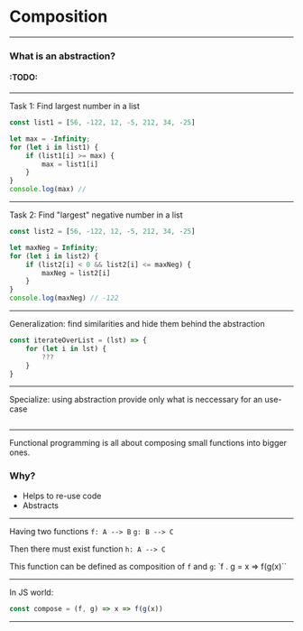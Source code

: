 
# Composition
---
### What is an abstraction?

#### :TODO:
---
Task 1: Find largest number in a list
```javascript
const list1 = [56, -122, 12, -5, 212, 34, -25]

let max = -Infinity;
for (let i in list1) {
	if (list1[i] >= max) {
		max = list1[i]
	}
}
console.log(max) // 
```
___
Task 2: Find "largest" negative number in a list

```javascript
const list2 = [56, -122, 12, -5, 212, 34, -25]

let maxNeg = Infinity;
for (let i in list2) {
	if (list2[i] < 0 && list2[i] <= maxNeg) {
		maxNeg = list2[i]
	}
}
console.log(maxNeg) // -122
```
---
Generalization: find similarities and hide them behind the abstraction
```javascript
const iterateOverList = (lst) => {
	for (let i in lst) {
		???
	}
}
```
___
Specialize: using abstraction provide only what is neccessary for an use-case
```javascript

```
---
Functional programming is all about composing small functions into bigger ones.

### Why?
* Helps to re-use code
* Abstracts 

---

Having two functions
`f: A --> B`
`g: B --> C`

Then there must exist function `h: A --> C`

This function can be defined as composition of `f` and `g`:
`f . g = x => f(g(x)``

---
In JS world:

```javascript
const compose = (f, g) => x => f(g(x))
```


---
<!--stackedit_data:
eyJoaXN0b3J5IjpbMTgyMjY2MDgzNSwtOTUwNDEyOTk3LC0xNj
AyNzE5MzgsODY5NjQwMzEwLC05MjA4OTcwMCwtMTA4MjAyOTAw
MSwxMDExOTM2NzM2LC01MzEwNzQ4MzcsLTE1NTI1NzgzMTksLT
E5Mjg0NDU5NDhdfQ==
-->